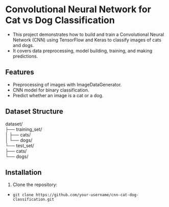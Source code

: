 # Convolutional Neural Network for Cat vs Dog Classification
- This project demonstrates how to build and train a Convolutional Neural Network (CNN) using TensorFlow and Keras to classify images of cats and dogs.
- It covers data preprocessing, model building, training, and making predictions.
## Features
- Preprocessing of images with ImageDataGenerator.
- CNN model for binary classification.
- Predict whether an image is a cat or a dog.
## Dataset Structure
dataset/  
├── training_set/  
│   ├── cats/  
│   └── dogs/  
└── test_set/  
    ├── cats/  
    └── dogs/  
## Installation
1. Clone the repository:
- `git clone https://github.com/your-username/cnn-cat-dog-classification.git`

